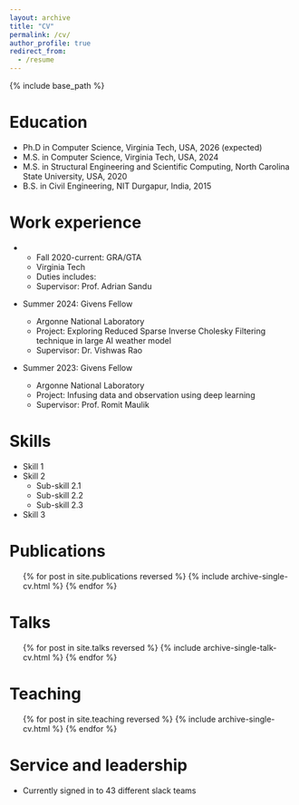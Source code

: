 ```yaml
---
layout: archive
title: "CV"
permalink: /cv/
author_profile: true
redirect_from:
  - /resume
---
```


{% include base_path %}

Education
======
* Ph.D in Computer Science, Virginia Tech, USA, 2026 (expected)
* M.S. in Computer Science, Virginia Tech, USA, 2024
* M.S. in Structural Engineering and Scientific Computing, North Carolina State University, USA, 2020
* B.S. in Civil Engineering, NIT Durgapur, India, 2015

Work experience
======
* * Fall 2020-current: GRA/GTA
  * Virginia Tech
  * Duties includes:
  * Supervisor: Prof. Adrian Sandu

* Summer 2024: Givens Fellow
  * Argonne National Laboratory
  * Project: Exploring Reduced Sparse Inverse Cholesky Filtering technique in large AI weather model
  * Supervisor:  Dr. Vishwas Rao

* Summer 2023: Givens Fellow
  * Argonne National Laboratory
  * Project: Infusing data and observation using deep learning
  * Supervisor: Prof. Romit Maulik
  
Skills
======
* Skill 1
* Skill 2
  * Sub-skill 2.1
  * Sub-skill 2.2
  * Sub-skill 2.3
* Skill 3

Publications
======
  <ul>{% for post in site.publications reversed %}
    {% include archive-single-cv.html %}
  {% endfor %}</ul>
  
Talks
======
  <ul>{% for post in site.talks reversed %}
    {% include archive-single-talk-cv.html  %}
  {% endfor %}</ul>
  
Teaching
======
  <ul>{% for post in site.teaching reversed %}
    {% include archive-single-cv.html %}
  {% endfor %}</ul>
  
Service and leadership
======
* Currently signed in to 43 different slack teams
